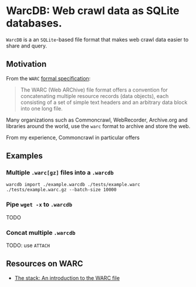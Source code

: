 # WarcDB: Web crawl data as SQLite databases.


`WarcDB` is a an `SQLite`-based file format that makes web crawl data easier to share and query.

## Motivation

From the `WARC` [formal specification](https://iipc.github.io/warc-specifications/specifications/warc-format/warc-1.1/):

> The WARC (Web ARChive) file format offers a convention for concatenating multiple resource records (data objects), each consisting of a set of simple text headers and an arbitrary data block into one long file.

Many organizations such as Commoncrawl, WebRecorder, Archive.org and libraries around the world, use the `warc` format to archive and store the web.

From my experience, Commoncrawl in particular offers

## Examples

### Multiple `.warc[gz]` files into a `.warcdb`

```shell
warcdb import ./example.warcdb ./tests/example.warc ./tests/example.warc.gz --batch-size 10000
```

### Pipe `wget -x` to `.warcdb`

TODO 

### Concat multiple `.warcdb`

TODO: use  `ATTACH`


Resources on WARC
----------------
* [The stack: An introduction to the WARC file](https://archive-it.org/blog/post/the-stack-warc-file/)

